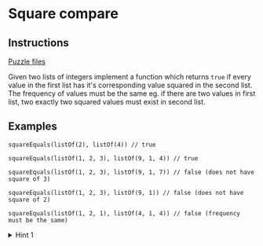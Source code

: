 # Square compare

## Instructions

[Puzzle files](.)

Given two lists of integers implement a function which returns `true` if every value in the first list has it's corresponding value squared
in the second list. The frequency of values must be the same eg. if there are two values in first list, two exactly two squared values must
exist in second list.

## Examples

```
squareEquals(listOf(2), listOf(4)) // true

squareEquals(listOf(1, 2, 3), listOf(9, 1, 4)) // true

squareEquals(listOf(1, 2, 3), listOf(9, 1, 7)) // false (does not have square of 3)

squareEquals(listOf(1, 2, 3), listOf(9, 1)) // false (does not have square of 2)

squareEquals(listOf(1, 2, 1), listOf(4, 1, 4)) // false (frequency must be the same)
```

<details>
<summary>Hint 1</summary>
Use frequency counter
</details>
